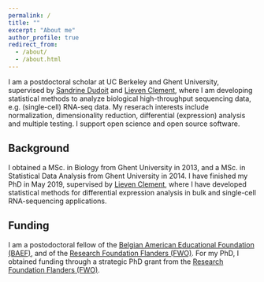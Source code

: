```yaml
---
permalink: /
title: ""
excerpt: "About me"
author_profile: true
redirect_from: 
  - /about/
  - /about.html
---
```


I am a postdoctoral scholar at UC Berkeley and Ghent University, supervised by [Sandrine Dudoit](https://www.stat.berkeley.edu/users/sandrine/) and [Lieven Clement](https://statomics.github.io/), where I am developing statistical methods to analyze biological high-throughput sequencing data, e.g. (single-cell) RNA-seq data. My reserach interests include normalization, dimensionality reduction, differential (expression) analysis and multiple testing.
I support open science and open source software.

## Background

I obtained a MSc. in Biology from Ghent University in 2013, and a MSc. in Statistical Data Analysis from Ghent University in 2014.
I have finished my PhD in May 2019, supervised by [Lieven Clement](https://statomics.github.io/), where I have developed statistical methods for differential expression analysis in bulk and single-cell RNA-sequencing applications.

## Funding

I am a postodoctoral fellow of the [Belgian American Educational Foundation (BAEF)](http://www.baef.be/documents/home.xml?lang=en), and of the [Research Foundation Flanders (FWO)](https://www.fwo.be). For my PhD, I obtained funding through a strategic PhD grant from the [Research Foundation Flanders (FWO)](https://www.fwo.be).
